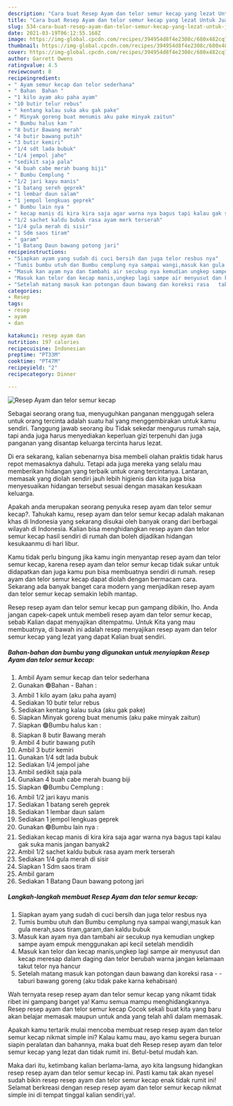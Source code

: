 ```yaml
---
description: "Cara buat Resep Ayam dan telor semur kecap yang lezat Untuk Jualan"
title: "Cara buat Resep Ayam dan telor semur kecap yang lezat Untuk Jualan"
slug: 534-cara-buat-resep-ayam-dan-telor-semur-kecap-yang-lezat-untuk-jualan
date: 2021-03-19T06:12:55.168Z
image: https://img-global.cpcdn.com/recipes/394954d8f4e2308c/680x482cq70/resep-ayam-dan-telor-semur-kecap-foto-resep-utama.jpg
thumbnail: https://img-global.cpcdn.com/recipes/394954d8f4e2308c/680x482cq70/resep-ayam-dan-telor-semur-kecap-foto-resep-utama.jpg
cover: https://img-global.cpcdn.com/recipes/394954d8f4e2308c/680x482cq70/resep-ayam-dan-telor-semur-kecap-foto-resep-utama.jpg
author: Garrett Owens
ratingvalue: 4.5
reviewcount: 8
recipeingredient:
- " Ayam semur kecap dan telor sederhana"
- " Bahan  Bahan "
- "1 kilo ayam aku paha ayam"
- "10 butir telur rebus"
- " kentang kalau suka aku gak pake"
- " Minyak goreng buat menumis aku pake minyak zaitun"
- " Bumbu halus kan "
- "8 butir Bawang merah"
- "4 butir bawang putih"
- "3 butir kemiri"
- "1/4 sdt lada bubuk"
- "1/4 jempol jahe"
- "sedikit saja pala"
- "4 buah cabe merah buang biji"
- " Bumbu Cemplung "
- "1/2 jari kayu manis"
- "1 batang sereh geprek"
- "1 lembar daun salam"
- "1 jempol lengkuas geprek"
- " Bumbu lain nya "
- " kecap manis di kira kira saja agar warna nya bagus tapi kalau gak suka manis jangan banyak2"
- "1/2 sachet kaldu bubuk rasa ayam merk terserah"
- "1/4 gula merah di sisir"
- "1 Sdm saos tiram"
- " garam"
- "1 Batang Daun bawang potong jari"
recipeinstructions:
- "Siapkan ayam yang sudah di cuci bersih dan juga telor resbus nya"
- "Tumis bumbu utuh dan Bumbu cemplung nya sampai wangi,masuk kan gula merah,saos tiram,garam,dan kaldu bubuk"
- "Masuk kan ayam nya dan tambahi air secukup nya kemudian ungkep sampe ayam empuk menggunakan api kecil setelah mendidih"
- "Masuk kan telor dan kecap manis,ungkep lagi sampe air menyusut dan kecap meresap dalam daging dan telor berubah warna jangan kelamaan takut telor nya hancur"
- "Setelah matang masuk kan potongan daun bawang dan koreksi rasa   taburi bawang goreng (aku tidak pake karna kehabisan)"
categories:
- Resep
tags:
- resep
- ayam
- dan

katakunci: resep ayam dan 
nutrition: 197 calories
recipecuisine: Indonesian
preptime: "PT33M"
cooktime: "PT47M"
recipeyield: "2"
recipecategory: Dinner

---
```



![Resep Ayam dan telor semur kecap](https://img-global.cpcdn.com/recipes/394954d8f4e2308c/680x482cq70/resep-ayam-dan-telor-semur-kecap-foto-resep-utama.jpg)

Sebagai seorang orang tua, menyuguhkan panganan menggugah selera untuk orang tercinta adalah suatu hal yang menggembirakan untuk kamu sendiri. Tanggung jawab seorang ibu Tidak sekedar mengurus rumah saja, tapi anda juga harus menyediakan keperluan gizi terpenuhi dan juga panganan yang disantap keluarga tercinta harus lezat.

Di era  sekarang, kalian sebenarnya bisa membeli olahan praktis tidak harus repot memasaknya dahulu. Tetapi ada juga mereka yang selalu mau memberikan hidangan yang terbaik untuk orang tercintanya. Lantaran, memasak yang diolah sendiri jauh lebih higienis dan kita juga bisa menyesuaikan hidangan tersebut sesuai dengan masakan kesukaan keluarga. 



Apakah anda merupakan seorang penyuka resep ayam dan telor semur kecap?. Tahukah kamu, resep ayam dan telor semur kecap adalah makanan khas di Indonesia yang sekarang disukai oleh banyak orang dari berbagai wilayah di Indonesia. Kalian bisa menghidangkan resep ayam dan telor semur kecap hasil sendiri di rumah dan boleh dijadikan hidangan kesukaanmu di hari libur.

Kamu tidak perlu bingung jika kamu ingin menyantap resep ayam dan telor semur kecap, karena resep ayam dan telor semur kecap tidak sukar untuk didapatkan dan juga kamu pun bisa membuatnya sendiri di rumah. resep ayam dan telor semur kecap dapat diolah dengan bermacam cara. Sekarang ada banyak banget cara modern yang menjadikan resep ayam dan telor semur kecap semakin lebih mantap.

Resep resep ayam dan telor semur kecap pun gampang dibikin, lho. Anda jangan capek-capek untuk membeli resep ayam dan telor semur kecap, sebab Kalian dapat menyajikan ditempatmu. Untuk Kita yang mau membuatnya, di bawah ini adalah resep menyajikan resep ayam dan telor semur kecap yang lezat yang dapat Kalian buat sendiri.

<!--inarticleads1-->

##### Bahan-bahan dan bumbu yang digunakan untuk menyiapkan Resep Ayam dan telor semur kecap:

1. Ambil  Ayam semur kecap dan telor sederhana
1. Gunakan  🟢Bahan - Bahan :
1. Ambil 1 kilo ayam (aku paha ayam)
1. Sediakan 10 butir telur rebus
1. Sediakan  kentang kalau suka (aku gak pake)
1. Siapkan  Minyak goreng buat menumis (aku pake minyak zaitun)
1. Siapkan  🟢Bumbu halus kan :
1. Siapkan 8 butir Bawang merah
1. Ambil 4 butir bawang putih
1. Ambil 3 butir kemiri
1. Gunakan 1/4 sdt lada bubuk
1. Sediakan 1/4 jempol jahe
1. Ambil sedikit saja pala
1. Gunakan 4 buah cabe merah buang biji
1. Siapkan  🟢Bumbu Cemplung :
1. Ambil 1/2 jari kayu manis
1. Sediakan 1 batang sereh geprek
1. Sediakan 1 lembar daun salam
1. Sediakan 1 jempol lengkuas geprek
1. Gunakan  🟢Bumbu lain nya :
1. Sediakan  kecap manis di kira kira saja agar warna nya bagus tapi kalau gak suka manis jangan banyak2
1. Ambil 1/2 sachet kaldu bubuk rasa ayam merk terserah
1. Sediakan 1/4 gula merah di sisir
1. Siapkan 1 Sdm saos tiram
1. Ambil  garam
1. Sediakan 1 Batang Daun bawang potong jari




<!--inarticleads2-->

##### Langkah-langkah membuat Resep Ayam dan telor semur kecap:

1. Siapkan ayam yang sudah di cuci bersih dan juga telor resbus nya
1. Tumis bumbu utuh dan Bumbu cemplung nya sampai wangi,masuk kan gula merah,saos tiram,garam,dan kaldu bubuk
1. Masuk kan ayam nya dan tambahi air secukup nya kemudian ungkep sampe ayam empuk menggunakan api kecil setelah mendidih
1. Masuk kan telor dan kecap manis,ungkep lagi sampe air menyusut dan kecap meresap dalam daging dan telor berubah warna jangan kelamaan takut telor nya hancur
1. Setelah matang masuk kan potongan daun bawang dan koreksi rasa  -  - taburi bawang goreng (aku tidak pake karna kehabisan)




Wah ternyata resep resep ayam dan telor semur kecap yang nikamt tidak ribet ini gampang banget ya! Kamu semua mampu menghidangkannya. Resep resep ayam dan telor semur kecap Cocok sekali buat kita yang baru akan belajar memasak maupun untuk anda yang telah ahli dalam memasak.

Apakah kamu tertarik mulai mencoba membuat resep resep ayam dan telor semur kecap nikmat simple ini? Kalau kamu mau, ayo kamu segera buruan siapin peralatan dan bahannya, maka buat deh Resep resep ayam dan telor semur kecap yang lezat dan tidak rumit ini. Betul-betul mudah kan. 

Maka dari itu, ketimbang kalian berlama-lama, ayo kita langsung hidangkan resep resep ayam dan telor semur kecap ini. Pasti kamu tak akan nyesel sudah bikin resep resep ayam dan telor semur kecap enak tidak rumit ini! Selamat berkreasi dengan resep resep ayam dan telor semur kecap nikmat simple ini di tempat tinggal kalian sendiri,ya!.

